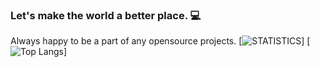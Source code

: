 ### Let's make the world a better place. 💻
Always happy to be a part of any opensource projects.
[![STATISTICS](https://github-readme-stats.vercel.app/api?username=Izzatullo&show_icons=true)]
[![Top Langs](https://github-readme-stats.vercel.app/api/top-langs/?username=Izzatullo&langs_count=8)]
<!--
**Izzatullo/Izzatullo** is a ✨ _special_ ✨ repository because its `README.md` (this file) appears on your GitHub profile.

Here are some ideas to get you started:

- 🔭 I’m currently working on ...
- 🌱 I’m currently learning ...
- 👯 I’m looking to collaborate on ...
- 🤔 I’m looking for help with ...
- 💬 Ask me about ...
- 📫 How to reach me: ...
- 😄 Pronouns: ...
- ⚡ Fun fact: ...
-->
